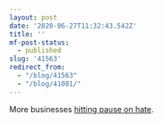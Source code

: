 ```yaml
---
layout: post
date: '2020-06-27T11:32:43.542Z'
title: ''
mf-post-status:
  - published
slug: '41563'
redirect_from:
  - "/blog/41563"
  - "/blog/41081/"
---
```

More businesses [hitting pause on hate](https://www.stophateforprofit.org/).
